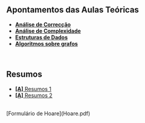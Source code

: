 ## Apontamentos das Aulas Teóricas 
* [**Análise de Correcção**](Correccao.pdf)
* [**Análise de Complexidade**](Complexidade.pdf)
* [**Estruturas de Dados**](Estruturas.pdf)
* [**Algoritmos sobre grafos**](Grafos.pdf)

<br>

## Resumos
* [**[A]** Resumos 1](resumos1.pdf)
* [**[A]** Resumos 2](resumos2.pdf)
<br>
[Formulário de Hoare](Hoare.pdf)
